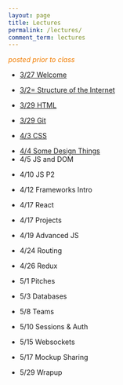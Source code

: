 ```yaml
---
layout: page
title: Lectures
permalink: /lectures/
comment_term: lectures
---
```



<span style="color: #F27D00">*posted prior to class*</span>

<!-- * 3/27 Welcome -->
* [3/27 Welcome](00_welcome/)
<!-- * 3/27 Structure of the Internet -->
* [3/2= Structure of the Internet](01_interwebs/)
<!-- * 3/29 HTML -->
* [3/29 HTML](02_html/)
<!-- * 3/29 Git -->
* [3/29 Git](02_git/)
<!-- * 4/3 CSS -->
* [4/3 CSS](03_css/)
<!-- * 4/4 Some Design Things -->
* [4/4 Some Design Things](03_design/)
* 4/5 JS and DOM
<!-- * [4/5 JS and DOM](04_js1) -->
* 4/10 JS P2
<!-- * [4/10 JS P2](05_js2) -->
* 4/12 Frameworks Intro
<!-- * [4/12 Frameworks Intro](06_react1) -->
* 4/17 React
<!-- * [4/17 React](07_react2) -->
* 4/17 Projects
<!-- * [4/17 Projects](07_project_intro) -->
* 4/19 Advanced JS
<!-- * [4/19 Advanced JS](08_advanced_js) -->
* 4/24 Routing
<!-- * [4/24 Routing](09_routing) -->
* 4/26 Redux
<!-- * [4/26 Redux](10_redux) -->
* 5/1 Pitches
<!-- * [5/1 Pitches](11_pitches) -->
* 5/3 Databases
<!-- * [5/3 Databases](12_intro_to_databases) -->
* 5/8 Teams
<!-- * [5/8 Teams](13_teams) -->
* 5/10 Sessions & Auth
<!-- * [5/10 Sessions & Auth](13_sessions_auth) -->
* 5/15 Websockets
<!-- * [5/15 Websockets](15_websockets) -->
* 5/17 Mockup Sharing
<!-- * 5/17 Mockup Sharing -->
* 5/29 Wrapup
<!-- * [5/29 Wrapup](16_wrapup) -->
